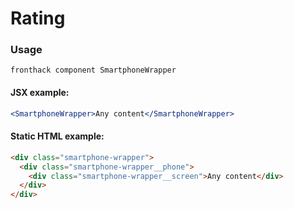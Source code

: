 # Rating

### Usage

```
fronthack component SmartphoneWrapper
```

#### JSX example:

```jsx
<SmartphoneWrapper>Any content</SmartphoneWrapper>
```


#### Static HTML example:

```html
<div class="smartphone-wrapper">
  <div class="smartphone-wrapper__phone">
    <div class="smartphone-wrapper__screen">Any content</div>
  </div>
</div>
```